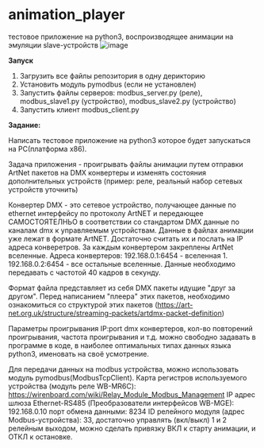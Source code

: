 # animation_player
тестовое приложение на python3, воспроизводящее анимации на эмуляции slave-устройств
![image](https://user-images.githubusercontent.com/99408107/188551790-54875c30-a737-45a5-9cc3-c1db7a9b06c8.png)

**Запуск**
1. Загрузить все файлы репозитория в одну дерикторию
2. Установить модуль pymodbus (если не установлен)
3. Запустить файлы серверов: modbus_server.py (реле), modbus_slave1.py (устройство), modbus_slave2.py (устройство)
4. Запустить клиент modbus_client.py


**Задание:**

Написать тестовое приложение на python3 которое будет запускаться на PC(платформа x86).

Задача приложения - проигрывать файлы анимации путем отправки ArtNet пакетов на DMX конвертеры и изменять состояния дополнительных устройств (пример:  реле, реальный набор сетевых устройств уточнить)

Конвертер DMX - это сетевое устройство, получающее данные по ethernet интерфейсу по протоколу ArtNET и передающее САМОСТОЯТЕЛНЬО в соответствии со стандартом DMX данные по каналам dmx к управляемым устройствам.
Данные в файлах анимации уже лежат в формате ArtNET. Достаточно считать их и послать на IP адреса конверетров. За каждым конвертером закреплены  ArtNet вселенные.
Адреса конвертеров:
192.168.0.1:6454 - вселенная 1.
192.168.0.2:6454 - все остальные вселенные.
 Данные необходимо передавать с частотой 40 кадров в секунду. 

Формат файла представляет из себя DMX пакеты идущие "друг за другом". Перед написанием "плеера" этих пакетов, необходимо ознакомиться со структурой этих пакетов (https://art-net.org.uk/structure/streaming-packets/artdmx-packet-definition)

Параметры проигрывания IP:port dmx конвертеров, кол-во повторений проигрывания, частота проигрывания и т.д. можно свободно задавать в программе в коде, в наиболее оптимальных типах данных языка python3, именовать на своё усмотрение.

Для передачи данных на modbus устройства, можно использовать модуль pymodbus(ModbusTcpClient).
Карта регистров используемого устройства
(модуль реле WB-MR6C): https://wirenboard.com/wiki/Relay_Module_Modbus_Management
IP адрес шлюза Ethernet-RS485 (Преобразователи интерфейсов WB-MGE): 192.168.0.10
порт обмена данными: 8234
ID релейного модуля (адрес Modbus-устройства): 33, достаточно управлять (вкл/выкл) 1 и 2 релейным выходом, можно сделать привязку ВКЛ к старту анимации, и ОТКЛ к остановке.




